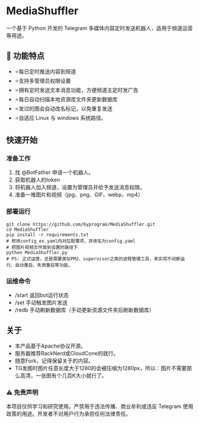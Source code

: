 # MediaShuffler
一个基于 Python 开发的 Telegram 多媒体内容定时发送机器人，适用于频道运营等用途。

## 🌟 功能特点

- ⭐️每日定时推送内容到频道
- ⭐️支持多管理员权限设置
- ⭐️拥有定时发送文本消息功能，方便频道主定时发广告
- ⭐️每日自动扫描本地资源库文件夹更新数据库
- ⭐️发过的图会自动改名标记，以免重复发送
- ⭐️自适应 Linux 与 windows 系统路径。

## 快速开始

### 准备工作
1. 找 @BotFather 申请一个机器人。
2. 获取机器人的token
3. 将机器人加入频道，设置为管理员并给予发送消息权限。
4. 准备一堆图片和视频（jpg、png、GIF、webp、mp4）

### 部署运行
```
git clone https://github.com/byprogram/MediaShuffler.git
cd MediaShuffler
pip install -r requirements.txt
# 修改config_ex.yaml内对应配置项，并改名为config.yaml
# 把图片视频文件放到设置的路径下
python MediaShuffler.py
# PS: 正式运营，还是需要类似PM2、supervisor之类的进程管理工具，来实现不间断运行、自动重启、失效重启等功能。
```

### 运维命令
- /start 返回bot运行状态
- /set 手动触发图片发送
- /redb 手动刷新数据库（手动更新资源文件夹后刷新数据库）

## 关于
- 本产品基于Apache协议开源。
- 服务器推荐RackNerd或CloudCone的就行。
- 随意Fork，记得保留关于的内容。
- TG发图时图片任意长度大于1280的会被压缩为1280px，所以：图片不需要那么高清，一张图有个几百K大小就行了。

### ⚠️ 免责声明
本项目仅供学习和研究使用。严禁用于违法传播、商业牟利或违反 Telegram 使用政策的用途。开发者不对用户行为承担任何法律责任。
